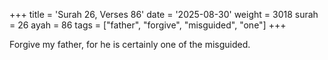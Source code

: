 +++
title = 'Surah 26, Verses 86'
date = '2025-08-30'
weight = 3018
surah = 26
ayah = 86
tags = ["father", "forgive", "misguided", "one"]
+++

Forgive my father, for he is certainly one of the misguided.